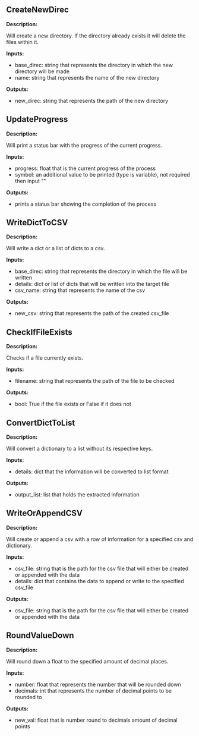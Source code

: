 CreateNewDirec
------
**Description:**

Will create a new directory. If the directory already exists it will delete the files within it.

**Inputs:**
- base_direc: string that represents the directory in which the new directory will be made
- name: string that represents the name of the new directory

**Outputs:**
- new_direc: string that represents the path of the new directory

UpdateProgress
------
**Description:**

Will print a status bar with the progress of the current progress.

**Inputs:**
- progress: float that is the current progress of the process
- symbol: an additional value to be printed (type is variable), not required then input ""

**Outputs:**
- prints a status bar showing the completion of the process

WriteDictToCSV
------
**Description:**

Will write a dict or a list of dicts to a csv.

**Inputs:**
- base_direc: string that represents the directory in which the file will be written
- details: dict or list of dicts that will be written into the target file
- csv_name: string that represents the name of the csv

**Outputs:**
- new_csv: string that represents the path of the created csv_file

CheckIfFileExists
------
**Description:**

Checks if a file currently exists.

**Inputs:**
- filename: string that represents the path of the file to be checked

**Outputs:**
- bool: True if the file exists or False if it does not

ConvertDictToList
------
**Description:**

Will convert a dictionary to a list without its respective keys.

**Inputs:**
- details: dict that the information will be converted to list format

**Outputs:**
- output_list: list that holds the extracted information

WriteOrAppendCSV
------
**Description:**

Will create or append a csv with a row of information for a specified csv and dictionary.

**Inputs:**
- csv_file: string that is the path for the csv file that will either be created or appended with the data
- details: dict that contains the data to append or write to the specified csv_file

**Outputs:**
- csv_file: string that is the path for the csv file that will either be created or appended with the data

RoundValueDown
------
**Description:**

Will round down a float to the specified amount of decimal places.

**Inputs:**
- number: float that represents the number that will be rounded down
- decimals: int that represents the number of decimal points to be rounded to

**Outputs:**
- new_val: float that is number round to decimals amount of decimal points